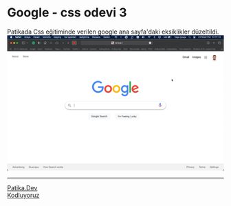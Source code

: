 # Google - css odevi 3

Patikada Css eğitiminde verilen google ana sayfa'daki eksiklikler düzeltildi.
![Ekran Alıntısı](https://github.com/Cavga1903/kodluyoruz-css-odev-3/blob/master/assets/Ekran%20Resmi%202023-04-23%2003.31.02.png)

---

[Patika.Dev](https://www.patika.dev)<br>
[Kodluyoruz](https://kodluyoruz.org/tr/kodluyoruz/)

